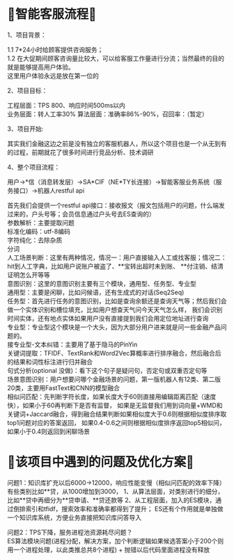# :running:智能客服流程:running:

1、项目背景：

1.1 7*24小时给顾客提供咨询服务；<br>
1.2 在大促期间顾客咨询量比较大，可以给客服工作量进行分流；当然最终的目的就是能够提高用户体验。<br>
这里用户体验永远是放在第一位的

2、项目目标：

工程层面：TPS 800、响应时间500ms以内<br>
业务层面：转人工率30%
算法层面：准确率86%-90%，召回率：（暂定）

3、项目开始:

其实我们金融这边之前是没有独立的客服机器人，所以这个项目也是一个从无到有的过程，前期就花了很多时间进行竞品分析、技术调研

4、整个项目流程：

用户->*信（消息转发层）->SA\*CIF（NE\*TY长连接）->智能客服业务系统（服务接口）->机器人restful api <br>

首先我们会提供一个restful api接口：接收报文（报文包括用户的问题，什么端发过来的，户头号等；会员信息通过户头号去ES查询的）<br>
参数解析：主要提取问题<br>
标准化编码：utf-8编码<br>
字符纯化：去除杂质<br>
分词<br>
人工场景判断：这里有两种情况，情况一：用户直接输入人工或找客服；情况二：hit到人工字典，比如用户说账户被盗了、\**宝转出超时未到账、
\**付注销、结清证明怎么开等等<br>
意图识别：这里的意图识别主要有三个模块，通用型、任务型、专业型<br>
通用型：主要是闲聊，比如问候语，还有生成式的对话(Seq2Seq)<br>
任务型：首先进行任务的意图识别，比如是查询余额还是查询天气等；然后我们会做一个实体识别和槽位填充，比如用户想查天气问今天天气怎么样，
我们会识别时间实体，还有地点实体如果用户没有直接提到我们会用定位地址进行查询<br>
专业型：专业型这个模块是一个大头，因为大部分用户进来就是问一些金融产品问题的。<br>
接专业型-文本纠错：主要用了基于隐马的PinYin<br>
关键词提取：TFIDF、TextRank和Word2Vec算概率进行排序融合，然后融合后的结果和词性标注进行归并融合<br>
句式分析(optional 没做)：看下这个句子是疑问句，否定句或双重否定句等<br>
场景意图识别：用户想要问哪个金融场景的问题，第一版机器人有12类、第二版20类，主要用FastText和CNN的模型融合<br>
相似问匹配：先判断字符长度，如果长度大于60则直接用编辑距离匹配（速度快），如果小于60再判断下是否有监督，
如果是无监督我们用到词向量+WMD和关键词+Jaccard融合，得到融合结果判断如果相似度大于0.6则根据相似度排序取top1问题对应的答案返回，
如果0.4-0.6之间则根据相似度排序返回top5相似问，如果小于0.4则返回到闲聊场景


# :running:该项目中遇到的问题及优化方案:running:

问题1：知识库扩充以后6000->12000，响应性能变慢（相似问匹配的效率下降）<br>
有些类别比如\**贷，从1000增加到3000，
1、从算法层面，对类别进行的细分，比如\**贷中再细分为\**贷申请、\**贷还款等
2、从工程层面，加入的ES模块，通过倒排索引和tfidf，搜索效率和准确率都得到了提升；
ES还有个作用就是单独做一个知识库系统，方便业务直接把知识库问答导入

问题2：TPS下降，服务进程池资源耗尽问题？<br>
ES算法模块问题(进程分配，解决方案，加个判断逻辑如果候选答案小于200个则用一个进程处理，以此类推总共8个进程) + 抛错以后代码里面进程没有释放

